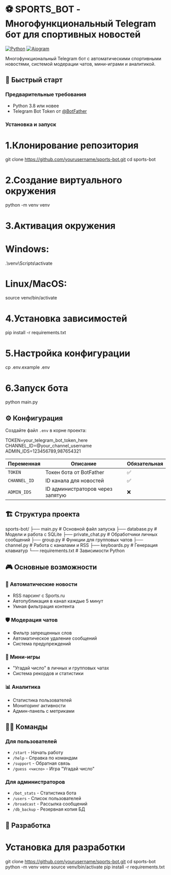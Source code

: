 # ⚽ SPORTS_BOT - Многофункциональный Telegram бот для спортивных новостей

[![Python](https://img.shields.io/badge/Python-3.8%2B-blue.svg)](https://python.org)
[![Aiogram](https://img.shields.io/badge/Aiogram-3.x-green.svg)](https://docs.aiogram.dev/)

Многофункциональный Telegram бот с автоматическими спортивными новостями, системой модерации чатов, мини-играми и аналитикой.

## 🚀 Быстрый старт

### Предварительные требования
- Python 3.8 или новее
- Telegram Bot Token от [@BotFather](https://t.me/BotFather)

### Установка и запуск


# 1.Клонирование репозитория
git clone https://github.com/yourusername/sports-bot.git
cd sports-bot

# 2.Создание виртуального окружения
python -m venv venv

# 3.Активация окружения
# Windows:
.\venv\Scripts\activate
# Linux/MacOS:
source venv/bin/activate

# 4.Установка зависимостей
pip install -r requirements.txt

# 5.Настройка конфигурации
cp .env.example .env

# 6.Запуск бота
python main.py
## ⚙️ Конфигурация

Создайте файл `.env` в корне проекта:

TOKEN=your_telegram_bot_token_here
CHANNEL_ID=@your_channel_username
ADMIN_IDS=123456789,987654321

| Переменная | Описание | Обязательная |
|------------|-----------|--------------|
| `TOKEN` | Токен бота от BotFather | ✅ |
| `CHANNEL_ID` | ID канала для новостей | ✅ |
| `ADMIN_IDS` | ID администраторов через запятую | ❌ |

## 🏗️ Структура проекта
sports-bot/
├── main.py              # Основной файл запуска
├── database.py          # Модели и работа с SQLite
├── private_chat.py      # Обработчики личных сообщений
├── group.py            # Функции для групповых чатов
├── channel.py          # Работа с каналами и RSS
├── keyboards.py        # Генерация клавиатур
└── requirements.txt    # Зависимости Python


## 🎮 Основные возможности

### 📰 Автоматические новости
- RSS парсинг с Sports.ru
- Автопубликация в канал каждые 5 минут
- Умная фильтрация контента

### 🛡️ Модерация чатов
- Фильтр запрещенных слов
- Автоматическое удаление сообщений
- Система предупреждений

### 🎯 Мини-игры
- "Угадай число" в личных и групповых чатах
- Система рекордов и статистики

### 📊 Аналитика
- Статистика пользователей
- Мониторинг активности
- Админ-панель с метриками

## 👨‍💻 Команды

### Для пользователей
- `/start` - Начать работу
- `/help` - Справка по командам  
- `/support` - Обратная связь
- `/guess <число>` - Игра "Угадай число"

### Для администраторов
- `/bot_stats` - Статистика бота
- `/users` - Список пользователей
- `/broadcast` - Рассылка сообщений
- `/db_backup` - Резервная копия БД

## 🔧 Разработка


# Установка для разработки
git clone https://github.com/yourusername/sports-bot.git
cd sports-bot
python -m venv venv
source venv/bin/activate
pip install -r requirements.txt